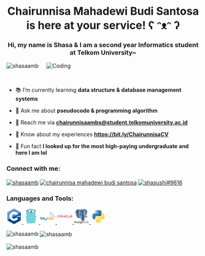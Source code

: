 <h1 align="center">Chairunnisa Mahadewi Budi Santosa 
is here at your service! ʕ ᵔᴥᵔ ʔ</h1>
<h3 align="center">Hi, my name is Shasa & I am a second year Informatics student at Telkom University~</h3>
<img align="right" alt="Coding" width="400" src="https://www.gifcen.com/wp-content/uploads/2021/10/kuromi-gif-23.gif">

<p align="left"> <img src="https://komarev.com/ghpvc/?username=shasaamb&label=Profile%20views&color=0e75b6&style=flat" alt="shasaamb" /> </p>

<p align="left"> <a href="https://twitter.com/" target="blank"><img src="https://img.shields.io/twitter/follow/?logo=twitter&style=for-the-badge" alt="" /></a> </p>

- 📚 I’m currently learning **data structure & database management systems**

- 💬 Ask me about **pseudocode & programming algorithm**

- 💌 Reach me via **chairunnisaambs@student.telkomuniversity.ac.id**

- 📄 Know about my experiences **https://bit.ly/ChairunnisaCV**

- 🌟 Fun fact **I looked up for the most high-paying undergraduate and here I am lol**

<h3 align="left">Connect with me:</h3>
<p align="left">
<a href="https://instagram.com/shasaamb" target="blank"><img align="center" src="https://raw.githubusercontent.com/rahuldkjain/github-profile-readme-generator/master/src/images/icons/Social/instagram.svg" alt="shasaamb" height="30" width="40" /></a>
<a href="https://www.youtube.com/c/chairunnisa mahadewi budi santosa" target="blank"><img align="center" src="https://raw.githubusercontent.com/rahuldkjain/github-profile-readme-generator/master/src/images/icons/Social/youtube.svg" alt="chairunnisa mahadewi budi santosa" height="30" width="40" /></a>
<a href="https://discord.gg/shasushi#9616" target="blank"><img align="center" src="https://raw.githubusercontent.com/rahuldkjain/github-profile-readme-generator/master/src/images/icons/Social/discord.svg" alt="shasushi#9616" height="30" width="40" /></a>
</p>

<h3 align="left">Languages and Tools:</h3>
<p align="left"> <a href="https://www.w3schools.com/cpp/" target="_blank" rel="noreferrer"> <img src="https://raw.githubusercontent.com/devicons/devicon/master/icons/cplusplus/cplusplus-original.svg" alt="cplusplus" width="40" height="40"/> </a> <a href="https://golang.org" target="_blank" rel="noreferrer"> <img src="https://raw.githubusercontent.com/devicons/devicon/master/icons/go/go-original.svg" alt="go" width="40" height="40"/> </a> <a href="https://www.mysql.com/" target="_blank" rel="noreferrer"> <img src="https://raw.githubusercontent.com/devicons/devicon/master/icons/mysql/mysql-original-wordmark.svg" alt="mysql" width="40" height="40"/> </a> <a href="https://www.oracle.com/" target="_blank" rel="noreferrer"> <img src="https://raw.githubusercontent.com/devicons/devicon/master/icons/oracle/oracle-original.svg" alt="oracle" width="40" height="40"/> </a> <a href="https://www.postgresql.org" target="_blank" rel="noreferrer"> <img src="https://raw.githubusercontent.com/devicons/devicon/master/icons/postgresql/postgresql-original-wordmark.svg" alt="postgresql" width="40" height="40"/> </a> <a href="https://www.python.org" target="_blank" rel="noreferrer"> <img src="https://raw.githubusercontent.com/devicons/devicon/master/icons/python/python-original.svg" alt="python" width="40" height="40"/> </a> </p>

<p><img align="left" src="https://github-readme-stats.vercel.app/api/top-langs?username=shasaamb&show_icons=true&locale=en&layout=compact" alt="shasaamb" /></p>

<p>&nbsp;<img align="center" src="https://github-readme-stats.vercel.app/api?username=shasaamb&show_icons=true&locale=en" alt="shasaamb" /></p>

<p><img align="center" src="https://github-readme-streak-stats.herokuapp.com/?user=shasaamb&" alt="shasaamb" /></p>
